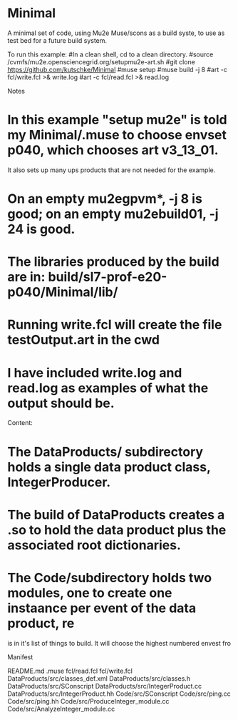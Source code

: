 # Minimal

A minimal set of code, using Mu2e Muse/scons as a build syste, to use
as test bed for a future build system.

To run this example:
#In a clean shell, cd to a clean directory.
#source  /cvmfs/mu2e.opensciencegrid.org/setupmu2e-art.sh
#git clone https://github.com/kutschke/Minimal
#muse setup
#muse build -j 8
#art -c fcl/write.fcl >& write.log
#art -c fcl/read.fcl  >& read.log

Notes

# In this example "setup mu2e" is told my Minimal/.muse to choose envset p040, which chooses art v3_13_01.
It also sets up many ups products that are not needed for the example.
# On an empty mu2egpvm*, -j 8 is good;  on an empty mu2ebuild01, -j 24 is good.
# The libraries produced by the build are in: build/sl7-prof-e20-p040/Minimal/lib/
# Running write.fcl will create the file testOutput.art in the cwd
# I have included write.log and read.log as examples of what the output should be.


Content:
# The DataProducts/ subdirectory holds a single data product class, IntegerProducer.
# The build of DataProducts creates a .so to hold the data product plus the associated root dictionaries.
# The Code/subdirectory holds two modules, one to create one instaance per event of the data product, re


is in it's list of things to build.  It will choose the highest numbered envest fro


Manifest

README.md
.muse
fcl/read.fcl
fcl/write.fcl
DataProducts/src/classes_def.xml
DataProducts/src/classes.h
DataProducts/src/SConscript
DataProducts/src/IntegerProduct.cc
DataProducts/src/IntegerProduct.hh
Code/src/SConscript
Code/src/ping.cc
Code/src/ping.hh
Code/src/ProduceInteger_module.cc
Code/src/AnalyzeInteger_module.cc

